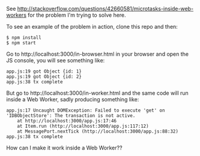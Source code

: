 See http://stackoverflow.com/questions/42660581/microtasks-inside-web-workers for the problem I'm trying to solve here.

To see an example of the problem in action, clone this repo and then:

    $ npm install
    $ npm start

Go to http://localhost:3000/in-browser.html in your browser and open the JS console, you will see something like:

    app.js:19 got Object {id: 1}
    app.js:19 got Object {id: 2}
    app.js:38 tx complete

But go to http://localhost:3000/in-worker.html and the same code will run inside a Web Worker, sadly producing something like:

    app.js:17 Uncaught DOMException: Failed to execute 'get' on 'IDBObjectStore': The transaction is not active.
        at http://localhost:3000/app.js:17:46
        at Item.run (http://localhost:3000/app.js:117:12)
        at MessagePort.nextTick (http://localhost:3000/app.js:88:32)
    app.js:38 tx complete

How can I make it work inside a Web Worker??
